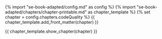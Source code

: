 <frontmatter>
{% import "se-book-adapted/config.md" as config %}
{% import "se-book-adapted/chapters/chapter-printable.md" as chapter_template %}
{% set chapter = config.chapters.codeQuality %}
{{ chapter_template.add_front_matter(chapter) }}
</frontmatter>

{{ chapter_template.show_chapter(chapter) }}